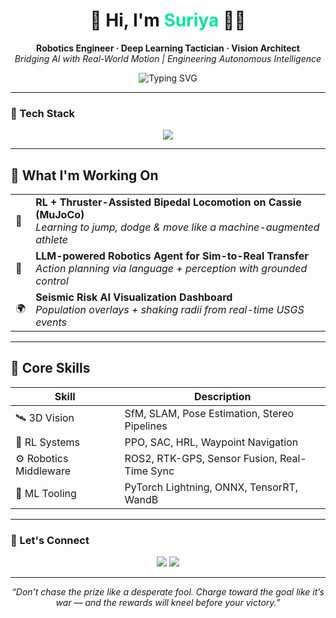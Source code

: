 <h1 align="center">🚀 Hi, I'm <span style="color:#00E6A0;">Suriya</span> 👨‍💻</h1>
<p align="center">
  <strong>Robotics Engineer · Deep Learning Tactician · Vision Architect</strong><br>
  <em>Bridging AI with Real-World Motion | Engineering Autonomous Intelligence</em>
</p>

<p align="center">
  <img src="https://readme-typing-svg.demolab.com?font=Fira+Code&size=22&pause=1000&color=00F0FF&center=true&vCenter=true&width=700&lines=Engineer+Robots+That+See%2C+Think%2C+and+Adapt.;Real-Time+Perception+for+Autonomous+Systems.;Merging+AI+with+Motion%2C+One+Frame+at+a+Time." alt="Typing SVG" />
</p>





---

### 🔧 Tech Stack

<p align="center">
  <img src="https://skillicons.dev/icons?i=python,cpp,ros,opencv,pytorch,tensorflow,mujoco,git,docker,linux,vscode,aws&theme=dark" />
</p>

---

## 🚀 What I'm Working On

<table>
  <tr>
    <td>🤖</td>
    <td><strong>RL + Thruster-Assisted Bipedal Locomotion on Cassie (MuJoCo)</strong><br><em>Learning to jump, dodge & move like a machine-augmented athlete</em></td>
  </tr>
  <tr>
    <td>🧠</td>
    <td><strong>LLM-powered Robotics Agent for Sim-to-Real Transfer</strong><br><em>Action planning via language + perception with grounded control</em></td>
  </tr>
  <tr>
    <td>🌍</td>
    <td><strong>Seismic Risk AI Visualization Dashboard</strong><br><em>Population overlays + shaking radii from real-time USGS events</em></td>
  </tr>
</table>

---

## 🧠 Core Skills

| Skill | Description |
|-------|-------------|
| 🛰️ 3D Vision | SfM, SLAM, Pose Estimation, Stereo Pipelines |
| 🧠 RL Systems | PPO, SAC, HRL, Waypoint Navigation |
| ⚙️ Robotics Middleware | ROS2, RTK-GPS, Sensor Fusion, Real-Time Sync |
| 🧪 ML Tooling | PyTorch Lightning, ONNX, TensorRT, WandB |

---

### 💬 Let's Connect

<p align="center">
  <a href="https://www.linkedin.com/in/suriya-kasiyalan-siva/"><img src="https://img.shields.io/badge/-LinkedIn-blue?logo=linkedin&logoColor=white&style=for-the-badge" /></a>
  <a href="mailto:kasiyalansiva.s@northeastern.edu"><img src="https://img.shields.io/badge/-Email-c14438?logo=gmail&logoColor=white&style=for-the-badge" /></a>
</p>

---

<p align="center">
  <i>“Don’t chase the prize like a desperate fool. Charge toward the goal like it’s war — and the rewards will kneel before your victory.”</i>
</p>
